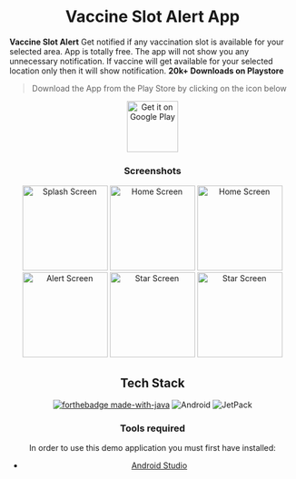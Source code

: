 <h1 align="center"> Vaccine Slot Alert App</h1>

**Vaccine Slot Alert** Get notified if any vaccination slot is available for your selected area. App is totally free. The app will not show you any unnecessary notification. If vaccine will get available for your selected location only then it will show notification. **20k+ Downloads on Playstore**


> Download the App from the Play Store by clicking on the icon below
<p align="center">
<a href="https://play.google.com/store/apps/details?id=io.realworld.android.vaccineslotalert" target="_blank">
<img src="https://play.google.com/intl/en_us/badges/images/generic/en-play-badge.png" alt="Get it on Google Play" height="90"/></a>
</p>

<div style="text-align:center">

### Screenshots
<p float="left">
	<img src="https://user-images.githubusercontent.com/71203077/125160733-2bbebb80-e19c-11eb-8273-1e35d5049bfe.png" alt="Splash Screen" width="150">
	<img src="https://user-images.githubusercontent.com/71203077/125160745-36795080-e19c-11eb-853a-31cb99077675.png" alt="Home Screen" width="150">
	<img src="https://user-images.githubusercontent.com/71203077/125160753-42651280-e19c-11eb-8d06-a7e6001c2c8d.png" alt="Home Screen" width="150">
	<img src="https://user-images.githubusercontent.com/71203077/125160757-4a24b700-e19c-11eb-92f7-f52a50859ffb.png" alt="Alert Screen" width="150">
	<img src="https://user-images.githubusercontent.com/71203077/125160774-645e9500-e19c-11eb-9bba-2bfbb41e4e93.png" alt="Star Screen" width="150">
  <img src="https://user-images.githubusercontent.com/71203077/125160729-26fa0780-e19c-11eb-83c7-5c44b25689a4.png" alt="Star Screen" width="150">
</p>


## Tech Stack
[![forthebadge made-with-java](http://ForTheBadge.com/images/badges/made-with-java.svg)](https://www.java.org/)	<img alt="Android" src="https://img.shields.io/badge/Android-3DDC84?style=for-the-badge&logo=android&logoColor=white" /> <img alt="JetPack" src="https://img.shields.io/badge/Jetpack%20-%234f0599.svg?&style=for-the-badge&logo=jetpack&logoColor=white"/>

### Tools required
In order to use this demo application you must first have installed:
* [Android Studio](https://developer.android.com/studio/index.html)
